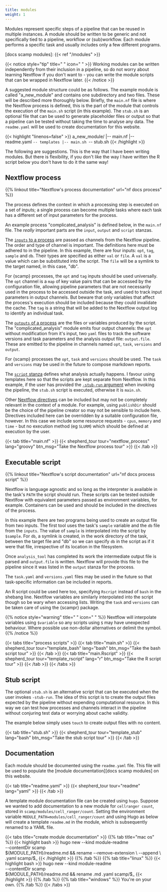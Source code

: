 ```yaml
---
title: modules
weight: 1
---
```


Modules represent specific steps of a pipeline that can be reused in multiple instances. A module should be written to be generic and not specifically tied to a pipeline, workflow or (sub)workflow. Each module performs a specific task and usually includes only a few different programs.

<!--more-->

[nf docs process]: https://www.nextflow.io/docs/latest/process.html
[nf docs process inputs]: https://www.nextflow.io/docs/latest/process.html#input
[nf docs process outputs]: https://www.nextflow.io/docs/latest/process.html#outputs
[nf docs process script]: https://www.nextflow.io/docs/latest/process.html#script
[nf docs process stub]: https://www.nextflow.io/docs/latest/process.html#stub
[nf docs process directives]: https://www.nextflow.io/docs/latest/process.html#directives

[docs scamp modules]: {{< ref "/modules" >}}

{{< notice style="tip" title=" " icon=" " >}}
Working modules can be written independently from their inclusion in a pipeline, so do not worry about learning Nextflow if you don't want to - you can write the module scripts that can be wrapped in Nextflow later.
{{< /notice >}}

A suggested module structure could be as follows. The example module is called "a_new_module" and contains one subdirectory and two files. These will be described more thoroughly below. Briefly, the `main.nf` file is where the Nextflow process is defined, this is the part of the module that controls the execution of the `main.sh` script (in this example). The `stub.sh` is an optional file that can be used to generate placeholder files or output so that a pipeline can be tested without taking the time to analyse any data. The `readme.yaml` will be used to create documentation for this website.

{{< highlight "linenos=false" >}}
a_new_module/
|-- main.nf
|-- readme.yaml
`-- templates
    |-- main.sh
    `-- stub.sh
{{< /highlight >}}

The following are suggestions. This is the way that I have been writing modules. But there is flexibility, if you don't like the way I have written the R script below you don't have to do it the same way!

## Nextflow process

{{% linkout title="Nextflow's process documentation" url="nf docs process" %}}

The process defines the context in which a processing step is executed on a set of inputs; a single process can become multiple tasks where each task has a different set of input parameters for the process.

An example process "complicated_analysis" is defined below, in the `main.nf` file. The _really_ important parts are the `input`, `output` and `script` stanzas.

The [`inputs` to a process][nf docs process inputs] are passed as channels from the Nextflow pipeline. The order and type of channel is important. The definitions here must be adhered to in the pipeline. In this example, there are four inputs: `opt`, `tag`, `sample` and `db`. Their types are specified as either `val` or `file`. A `val` is a value which can be substituted into the script. The `file` will be a symlink to the target named, in this case, "db".

For {scamp} processes, the `opt` and `tag` inputs should be used universally. The `opt` channel is a `map` of key value pairs that can be accessed by the configuration file, allowing pipeline parameters that are not necessarily used in the process to be accessed outside the task, and used to track input parameters in output channels. But beware that only variables that affect the process's execution should be included because they could invalidate the cache. The `tag` is a string that will be added to the Nextflow output log to identify an individual task.

The [`outputs` of a process][nf docs process outputs] are the files or variables produced by the script. The "complicated_analysis" module emits four output channels: the `opt` without modification from it's input, two `yaml` files to track the software versions and task parameters and the analysis output file: `output.file`. These are emitted to the pipeline in channels named `opt`, `task`, `versions` and `output`.

For {scamp} processes the `opt`, `task` and `versions` should be used. The `task` and `versions` may be used in the future to compose markdown reports.

The [`script` stanza][nf docs process script] defines what analysis actually happens. I favour using templates here so that the scripts are kept separate from Nextflow. In this example, if the user has provided the [`-stub-run` argument][nf docs process stub] when invoking the pipeline, the `stub.sh` script is executed, otherwise it is `main.sh`.

Other [Nextflow directives][nf docs process directives] can be included but may not be completely relevant in the context of a module. For example, using `publishDir` should be the choice of the pipeline creator so may not be sensible to include here. Directives included here can be overridden by a suitable configuration file, however. In this case we include some resource requests - `cpus`, `memory` and `time` - but no execution method (eg `SLURM`) which should be defined at execution by the user.

{{< tab title="main.nf" >}}
{{< shepherd_tour tour="nextflow_process" lang="groovy" btn_msg="Take the Nextflow process tour" >}}
{{< /tab >}}

## Executable script

{{% linkout title="Nextflow's script documentation" url="nf docs process script" %}}

Nextflow is language agnostic and so long as the interpreter is available in the task's `PATH` the script should run. These scripts can be tested outside Nextlfow with equivalent parameters passed as environment variables, for example. Containers can be used and should be included in the directives of the process.

In this example there are two programs being used to create an output file from two inputs. The first tool uses the task's `sample` variable and the `db` file from the `inputs`. The value of `sample` is interpolated into the script by `$sample`. For `db`, a symlink is created, in the work directory of the task, between the target file and "db" so we can specify `db` in the script as if it were that file, irrespective of its location in the filesystem.

Once `analysis_tool` has completed its work the intermediate output file is parsed and `output.file` is written. Nextflow will provide this file to the pipeline since it was listed in the `output` stanza for the process.

The `task.yaml` and `versions.yaml` files may be used in the future so that task-specific information can be included in reports.

An R script could be used here too, specifying `Rscript` instead of `bash` in the shebang line. Nextlfow variables are similarly interpolated into the script though so be wary when accessing lists. Writing the `task` and `versions` can be taken care of using the {scampr} package.

{{% notice style="warning" title=" " icon=" " %}}
Nextflow will interpolate variables using `$variable` so any scripts using `$` may have unexpected behaviour. Where possible use non-dollar alternatives or delimit the symbol.
{{% /notice %}}

{{< tabs title="process scripts" >}}
{{< tab title="main.sh" >}}
{{< shepherd_tour tour="template_bash" lang="bash" btn_msg="Take the bash script tour" >}}
{{< /tab >}}
{{< tab title="main.Rscript" >}}
{{< shepherd_tour tour="template_rscript" lang="r" btn_msg="Take the R script tour" >}}
{{< /tab >}}
{{< /tabs >}}

## Stub script

The optional `stub.sh` is an alternative script that can be executed when the user invokes `-stub-run`. The idea of this script is to create the output files expected by the pipeline without expending computational resource. In this way we can test how processes and channels interact in the pipeline without conjuring test data or worrying about cache validity.

The example below simply uses `touch` to create output files with no content.

{{< tab title="stub.sh" >}}
{{< shepherd_tour tour="template_stub" lang="bash" btn_msg="Take the stub script tour" >}}
{{< /tab >}}

## Documentation

Each module should be documented using the `readme.yaml` file. This file will be used to populate the [module documentation][docs scamp modules] on this website.

{{< tab title="readme.yaml" >}}
{{< shepherd_tour tour="readme" lang="yaml" >}}
{{< /tab >}}

A template module documentation file can be created using `hugo`. Suppose we wanted to add documentation to a new module for `cellranger count`, stored in `scamp/modules/cell_ranger/count`. Setting the environment variable `MODULE_PATH=modules/cell_ranger/count` and using Hugo as below will create a template `readme.md` in the module, which is subsequently renamed to a YAML file.

{{< tabs title="create module documentation" >}}
{{% tab title="mac os" %}}
{{< highlight bash >}}
hugo new --kind module-readme \
         --contentDir scamp \
         ${MODULE_PATH}/readme.md &&
rename --remove-extension \
       --append \
       .yaml scamp/$_
{{< /highlight >}}
{{% /tab %}}
{{% tab title="linux" %}}
{{< highlight bash >}}
hugo new --kind module-readme \
         --contentDir scamp \
         ${MODULE_PATH}/readme.md &&
rename .md .yaml scamp/$_
{{< /highlight >}}
{{% /tab %}}
{{% tab title="windows" %}}
You're on your own.
{{% /tab %}}
{{< /tabs >}}
